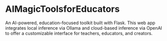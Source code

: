 # AIMagicToolsforEducators
An AI-powered, education-focused toolkit built with Flask. This web app integrates local inference via Ollama and cloud-based inference via OpenAI to offer a customizable interface for teachers, educators, and creators.
